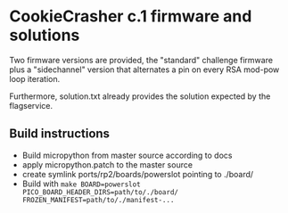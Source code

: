 # CookieCrasher c.1 firmware and solutions

Two firmware versions are provided, the "standard" challenge firmware plus a "sidechannel" version that alternates a pin on every RSA mod-pow loop iteration.

Furthermore, solution.txt already provides the solution expected by the flagservice.

## Build instructions

- Build micropython from master source according to docs
- apply micropython.patch to the master source
- create symlink ports/rp2/boards/powerslot pointing to ./board/
- Build with `make BOARD=powerslot PICO_BOARD_HEADER_DIRS=path/to/./board/ FROZEN_MANIFEST=path/to/./manifest-...`

